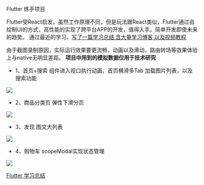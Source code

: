 Flutter 练手项目

Flutter受React启发，虽然工作原理不同，但是玩法跟React类似，Flutter通过自绘制UI的方式，高性能的实现了跨平台APP的开发，值得入手。简单开发即使未来的趋势。 通过最近的学习，[写了一篇学习总结 含大量学习博客 以及视频教程](http://kunkun12.com/2018/12/03/flutter-study/)


由于截图录制原因，实际运行效果要更流畅，动画以及滑动，路由转场等效果体验上与native无明显差距。 **项目中用到的模拟数据仅用于技术研究**

- 1、首页+搜索 组件进入视口执行动画、首页横滑多Tab 加载图片列表，以及搜索功能


![](/screenshot/1.gif)


- 2、商品分类页  弹性下滑分页


![](/screenshot/2.gif)


- 3、发现 图文大列表


![](/screenshot/3.gif)


- 4、购物车 scopeModal实现状态管理


![](/screenshot/4.gif)



[Flutter 学习总结](http://kunkun12.com/2018/12/03/flutter-study/)

